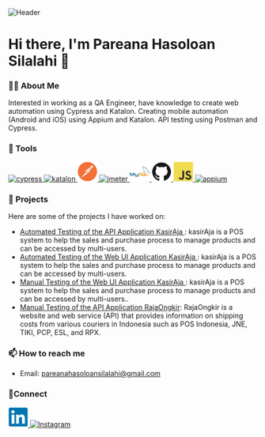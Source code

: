 <img src="https://dresma.ai/wp-content/uploads/2022/01/QA-Automation-EngineerMW.gif" alt="Header" width="800" height="300">

# Hi there, I'm Pareana Hasoloan Silalahi 👋

### 👨‍💻 About Me
Interested in working as a QA Engineer, have knowledge to create web automation using Cypress and Katalon. Creating mobile automation (Android and iOS) using Appium and Katalon. API testing using Postman and Cypress. 

### 🔧 Tools
<p align="left">
  <a href="https://www.cypress.io" target="_blank" rel="noreferrer">
    <img src="https://raw.githubusercontent.com/simple-icons/simple-icons/6e46ec1fc23b60c8fd0d2f2ff46db82e16dbd75f/icons/cypress.svg" alt="cypress" width="40" height="40"/>
  </a>
  <a href="https://www.katalon.com" target="_blank" rel="noreferrer">
    <img src="https://upload.wikimedia.org/wikipedia/commons/thumb/e/e4/Katalon-logo-vector.svg/1200px-Katalon-logo-vector.svg.png" alt="katalon" width="40" height="40"/>
  </a>
  <a href="https://www.postman.com/" target="_blank" rel="noreferrer">
    <img src="https://raw.githubusercontent.com/devicons/devicon/master/icons/postman/postman-original.svg" alt="postman" width="40" height="40"/>
  </a>
  <a href="https://jmeter.apache.org/" target="_blank" rel="noreferrer">
    <img src="https://jmeter.apache.org/images/jmeter_square.svg" alt="jmeter" width="40" height="40"/>
  </a>
  <a href="https://www.mysql.com/" target="_blank" rel="noreferrer">
    <img src="https://raw.githubusercontent.com/devicons/devicon/master/icons/mysql/mysql-original-wordmark.svg" alt="mysql" width="40" height="40"/>
  </a>
  <a href="https://github.com/" target="_blank" rel="noreferrer">
    <img src="https://raw.githubusercontent.com/devicons/devicon/master/icons/github/github-original.svg" alt="github" width="40" height="40"/>
  </a>
  <a href="https://developer.mozilla.org/en-US/docs/Web/JavaScript" target="_blank" rel="noreferrer">
    <img src="https://raw.githubusercontent.com/devicons/devicon/master/icons/javascript/javascript-original.svg" alt="javascript" width="40" height="40"/>
  </a>
  <a href="https://appium.io/" target="_blank" rel="noreferrer">
    <img src="https://mobileboxlab.github.io/appium-java-repl/assets/images/logo.svg" alt="appium" width="40" height="40"/>
  </a>
</p>

### 📂 Projects
Here are some of the projects I have worked on:
- [Automated Testing of the API Application KasirAja ](https://github.com/hasoloan7/API-Kasir.git): kasirAja is a POS system to help the sales and purchase process to manage products and can be accessed by multi-users.
- [Automated Testing of the Web UI Application KasirAja ](https://github.com/hasoloan7/FE-Kasir-Demo.git): kasirAja is a POS system to help the sales and purchase process to manage products and can be accessed by multi-users.
- [Manual Testing of the Web UI Application KasirAja ](https://docs.google.com/spreadsheets/d/1Y3kNlnHpylPCHDVaXXswueyP1m8pfh9QvsUnVRsavKk/edit?gid=0#gid=0): kasirAja is a POS system to help the sales and purchase process to manage products and can be accessed by multi-users..
- [Manual Testing of the API Application RajaOngkir](https://docs.google.com/spreadsheets/d/1Rcm3Y3zZGEV54JgvEBji2WmL2AMygGlDAE1Ddp_TXuk/edit?usp=sharing): RajaOngkir is a website and web service (API) that provides information on shipping costs from various couriers in Indonesia such as POS Indonesia, JNE, TIKI, PCP, ESL, and RPX.

### 📫 How to reach me
- Email: [pareanahasoloansilalahi@gmail.com](mailto:pareanahasoloansilalahi@gmail.com)

### 🔗Connect
<p align="left">
  <a href="http://www.linkedin.com/in/pareana-hasoloan-silalahi/" target="_blank" rel="noreferrer">
    <img src="https://raw.githubusercontent.com/devicons/devicon/master/icons/linkedin/linkedin-original.svg" alt="LinkedIn" width="40" height="40"/>
  </a>
  <a href="https://www.instagram.com/pareana_silalahi/" target="_blank" rel="noreferrer">
    <img src="https://upload.wikimedia.org/wikipedia/commons/thumb/a/a5/Instagram_icon.png/2048px-Instagram_icon.png" alt="Instagram" width="40" height="40"/>
  </a>
</p>
